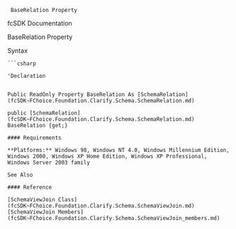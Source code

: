 ﻿     BaseRelation Property                                                   

fcSDK Documentation

BaseRelation Property

Syntax

```vbnet
```csharp

'Declaration
 

Public ReadOnly Property BaseRelation As [SchemaRelation](fcSDK~FChoice.Foundation.Clarify.Schema.SchemaRelation.md)

public [SchemaRelation](fcSDK~FChoice.Foundation.Clarify.Schema.SchemaRelation.md) BaseRelation {get;}

#### Requirements

**Platforms:** Windows 98, Windows NT 4.0, Windows Millennium Edition, Windows 2000, Windows XP Home Edition, Windows XP Professional, Windows Server 2003 family

See Also

#### Reference

[SchemaViewJoin Class](fcSDK~FChoice.Foundation.Clarify.Schema.SchemaViewJoin.md)  
[SchemaViewJoin Members](fcSDK~FChoice.Foundation.Clarify.Schema.SchemaViewJoin_members.md)